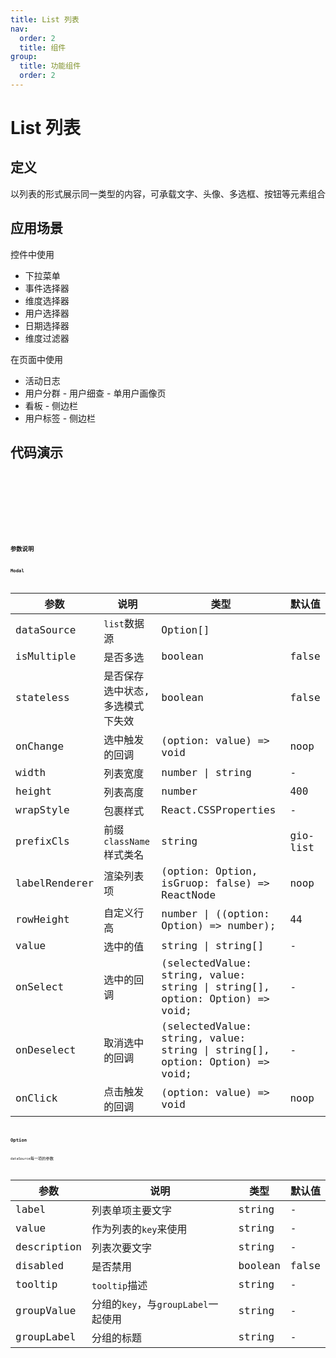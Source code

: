 ```yaml
---
title: List 列表
nav:
  order: 2
  title: 组件
group:
  title: 功能组件
  order: 2
---
```


# List 列表

## 定义

以列表的形式展示同一类型的内容，可承载文字、头像、多选框、按钮等元素组合

## 应用场景

控件中使用

- 下拉菜单
- 事件选择器
- 维度选择器
- 用户选择器
- 日期选择器
- 维度过滤器

在页面中使用

- 活动日志
- 用户分群 - 用户细查 - 单用户画像页
- 看板 - 侧边栏
- 用户标签 - 侧边栏

## 代码演示

<code src='./demo/base.tsx' title='基础列表' />

<code src='./demo/withIcon.tsx' title='含Icon样式' />

<code src='./demo/group.tsx' title='分组样式' />

<code src='./demo/avatar.tsx' title='分类、标题、头像、辅助文字' />

<code src='./demo/drag.tsx' title='拖拽列表' />

## 参数说明

### Modal

| 参数          | 说明                             | 类型                                                                        | 默认值   |
| ------------- | -------------------------------- | --------------------------------------------------------------------------- | -------- |
| dataSource    | `list`数据源                     | Option[]                                                                    |
| isMultiple    | 是否多选                         | boolean                                                                     | false    |
| stateless     | 是否保存选中状态, 多选模式下失效 | boolean                                                                     | false    |
| onChange      | 选中触发的回调                   | (option: value) => void                                                     | noop     |
| width         | 列表宽度                         | number \| string                                                            | -        |
| height        | 列表高度                         | number                                                                      | 400      |
| wrapStyle     | 包裹样式                         | React.CSSProperties                                                         | -        |
| prefixCls     | 前缀`className`样式类名          | string                                                                      | gio-list |
| labelRenderer | 渲染列表项                       | (option: Option, isGruop: false) => ReactNode                               | noop     |
| rowHeight     | 自定义行高                       | number \| ((option: Option) => number);                                     | 44       |
| value         | 选中的值                         | string \| string[]                                                          | -        |
| onSelect      | 选中的回调                       | (selectedValue: string, value: string \| string[], option: Option) => void; | -        |
| onDeselect    | 取消选中的回调                   | (selectedValue: string, value: string \| string[], option: Option) => void; | -        |
| onClick       | 点击触发的回调                   | (option: value) => void                                                     | noop     |

### Option

`dataSource`每一项的参数

| 参数        | 说明                                | 类型    | 默认值 |
| ----------- | ----------------------------------- | ------- | ------ |
| label       | 列表单项主要文字                    | string  | -      |
| value       | 作为列表的`key`来使用               | string  | -      |
| description | 列表次要文字                        | string  | -      |
| disabled    | 是否禁用                            | boolean | false  |
| tooltip     | `tooltip`描述                       | string  | -      |
| groupValue  | 分组的`key`，与`groupLabel`一起使用 | string  | -      |
| groupLabel  | 分组的标题                          | string  | -      |
